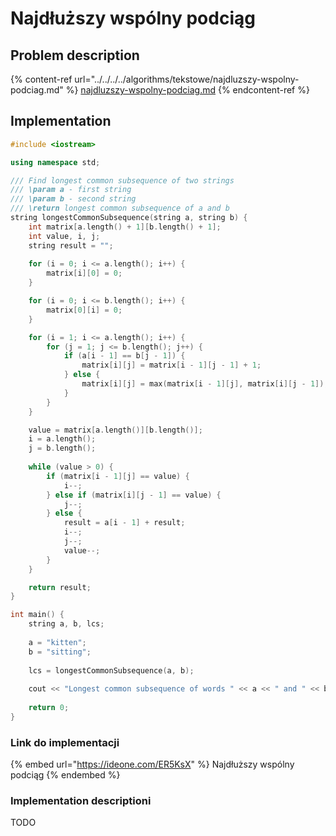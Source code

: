 # Najdłuższy wspólny podciąg

## Problem description

{% content-ref url="../../../../algorithms/tekstowe/najdluzszy-wspolny-podciag.md" %}
[najdluzszy-wspolny-podciag.md](../../../../algorithms/tekstowe/najdluzszy-wspolny-podciag.md)
{% endcontent-ref %}

## Implementation

```cpp
#include <iostream>

using namespace std;

/// Find longest common subsequence of two strings
/// \param a - first string
/// \param b - second string
/// \return longest common subsequence of a and b
string longestCommonSubsequence(string a, string b) {
    int matrix[a.length() + 1][b.length() + 1];
    int value, i, j;
    string result = "";
    
    for (i = 0; i <= a.length(); i++) {
        matrix[i][0] = 0;
    }

    for (i = 0; i <= b.length(); i++) {
        matrix[0][i] = 0;
    }

    for (i = 1; i <= a.length(); i++) {
        for (j = 1; j <= b.length(); j++) {
            if (a[i - 1] == b[j - 1]) {
                matrix[i][j] = matrix[i - 1][j - 1] + 1;
            } else {
                matrix[i][j] = max(matrix[i - 1][j], matrix[i][j - 1]);
            }
        }
    }

    value = matrix[a.length()][b.length()];
    i = a.length();
    j = b.length();
    
    while (value > 0) {
        if (matrix[i - 1][j] == value) {
            i--;
        } else if (matrix[i][j - 1] == value) {
            j--;
        } else {
            result = a[i - 1] + result;
            i--;
            j--;
            value--;
        }
    }

    return result;
}

int main() {
    string a, b, lcs;
    
    a = "kitten";
    b = "sitting";
    
    lcs = longestCommonSubsequence(a, b);
    
    cout << "Longest common subsequence of words " << a << " and " << b << " is " << lcs << endl;
    
    return 0;
}
```

### Link do implementacji

{% embed url="https://ideone.com/ER5KsX" %}
Najdłuższy wspólny podciąg
{% endembed %}

### Implementation descriptioni

TODO
